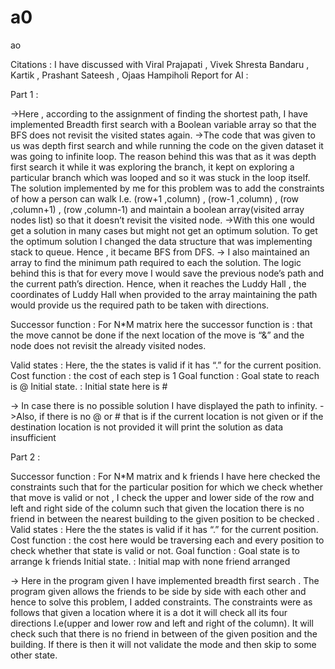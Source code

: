 # a0
ao

Citations : 
I have discussed with Viral Prajapati , Vivek Shresta Bandaru , Kartik  , Prashant Sateesh , Ojaas Hampiholi
Report for AI : 

Part 1 : 


->Here , according to the assignment of finding the shortest path, I have implemented Breadth first search with a Boolean variable array so that the BFS does not revisit the visited states again. 
->The code that was given to us was depth first search and while running the code on the given dataset it was going to infinite loop. The reason behind this was that as it was depth first search it while it was exploring the branch, it kept on exploring a particular branch which was looped and so it was stuck in the loop itself. The solution implemented by me for this problem was to add the constraints of how a person can walk I.e. (row+1 ,column) ,  (row-1 ,column) ,  (row ,column+1) ,  (row ,column-1) and maintain a boolean array(visited array nodes list) so that it doesn’t revisit the visited node. 
->With this one would get a solution in many cases but might not get an optimum solution. To get the optimum solution I changed the data structure that was implementing stack to queue. Hence , it became BFS from DFS.
 -> I also maintained an array to find the minimum path required to each the solution. The logic behind this is that for every move I would save the previous node’s path and the current path’s direction. Hence, when it reaches the Luddy Hall , the coordinates of Luddy Hall when provided to the array maintaining the path would provide us the required path to be taken with directions. 

Successor function :  For N*M matrix here the successor function is :
				that the move cannot be done if the next location of the move is “&”
				and the node does not revisit the already visited nodes. 

Valid states :  Here, the the states is valid if it has “.” for the current position. 
Cost function : the cost of each step is 1 
Goal function : Goal state to reach is @
Initial state. : Initial state here is #

-> In case there is no possible solution I have displayed the path to infinity. 
->Also, if there is no @ or # that is if the current location is not given or if the destination location is not provided it will print the solution as data insufficient

Part 2 : 

Successor function :  For N*M matrix and k friends I have here checked the constraints such that 
				for the particular position for which we check whether that move is valid or not , I check the upper and lower side of the row and left and right side of the column such that given the location there is no friend in between the nearest building to the given position to be checked .
Valid states :  Here the the states is valid if it has “.” for the current position. 
Cost function : the cost here would be traversing each and  every position to check whether that state is valid or not. 
Goal function : Goal state is to arrange k friends 
Initial state. :  Initial map with none friend arranged 

-> Here in the program given I have implemented breadth first search . The program given allows the friends to be side by side with each other and hence to solve this problem, I added constraints. The constraints were as follows that given a location where it is a dot it will check all its four directions I.e(upper and lower row and left and right of the column). It will check such that there is no friend in between of the given position and the building. If there is then it will not validate the mode and then skip to some other state. 

